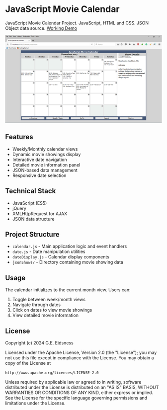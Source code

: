 # JavaScript Movie Calendar
JavaScript Movie Calendar Project. JavaScript, HTML and CSS. JSON Object data source. 
[Working Demo](http://calendar.geidsness.com/)

![alt text](screenshots/screen_1.png "Browser Screenshot")

## Features

- Weekly/Monthly calendar views
- Dynamic movie showings display
- Interactive date navigation
- Detailed movie information panel
- JSON-based data management
- Responsive date selection

## Technical Stack

- JavaScript (ES5)
- jQuery
- XMLHttpRequest for AJAX
- JSON data structure

## Project Structure

- `calendar.js` - Main application logic and event handlers
- `date.js` - Date manipulation utilities
- `dateDisplay.js` - Calendar display components
- `jsonShows/` - Directory containing movie showing data

## Usage

The calendar initializes to the current month view. Users can:
1. Toggle between week/month views
2. Navigate through dates
3. Click on dates to view movie showings
4. View detailed movie information

## License

Copyright (c) 2024 G.E. Eidsness

Licensed under the Apache License, Version 2.0 (the "License");
you may not use this file except in compliance with the License.
You may obtain a copy of the License at

    http://www.apache.org/licenses/LICENSE-2.0

Unless required by applicable law or agreed to in writing, software
distributed under the License is distributed on an "AS IS" BASIS,
WITHOUT WARRANTIES OR CONDITIONS OF ANY KIND, either express or implied.
See the License for the specific language governing permissions and
limitations under the License.

